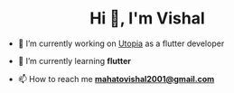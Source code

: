 <h1 align="center">Hi 👋, I'm Vishal</h1>


- 🔭 I’m currently working on [Utopia](https://github.com/Utopia7017/utopia) as a flutter developer

- 🌱 I’m currently learning **flutter**

- 📫 How to reach me **mahatovishal2001@gmail.com**

<p align="left">
</p>
